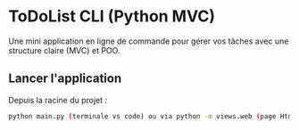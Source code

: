 # ToDoList CLI (Python MVC)

Une mini application en ligne de commande pour gérer vos tâches avec une structure claire (MVC) et POO.

## Lancer l'application

Depuis la racine du projet :
```bash
python main.py (terminale vs code) ou via python -m views.web (page Html)

